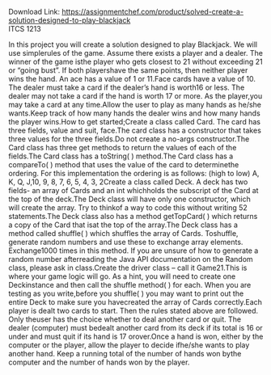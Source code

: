 Download Link: https://assignmentchef.com/product/solved-create-a-solution-designed-to-play-blackjack
<br>
ITCS 1213

In this project you will create a solution designed to play Blackjack. We will use simplerules of the game. Assume there exists a player and a dealer. The winner of the game isthe player who gets closest to 21 without exceeding 21 or “going bust”. If both playershave the same points, then neither player wins the hand. An ace has a value of 1 or 11.Face cards have a value of 10. The dealer must take a card if the dealer’s hand is worth16 or less. The dealer may not take a card if the hand is worth 17 or more. As the player,you may take a card at any time.Allow the user to play as many hands as he/she wants.Keep track of how many hands the dealer wins and how many hands the player wins.How to get started;Create a class called Card. The card has three fields, value and suit, face.The card class has a constructor that takes three values for the three fields.Do not create a no-args constructor.The Card class has three get methods to return the values of each of the fields.The Card class has a toString( ) method.The Card class has a compareTo( ) method that uses the value of the card to determinethe ordering. For this implementation the ordering is as follows: (high to low) A, K, Q, J,10, 9, 8, 7, 6, 5, 4, 3, 2Create a class called Deck. A deck has two fields- an array of Cards and an int whichholds the subscript of the Card at the top of the deck.The Deck class will have only one constructor, which will create the array. Try to thinkof a way to code this without writing 52 statements.The Deck class also has a method getTopCard( ) which returns a copy of the Card that isat the top of the array.The Deck class has a method called shuffle( ) which shuffles the array of Cards. Toshuffle, generate random numbers and use these to exchange array elements. Exchange1000 times in this method. If you are unsure of how to generate a random number afterreading the Java API documentation on the Random class, please ask in class.Create the driver class – call it Game21.This is where your game logic will go. As a hint, you will need to create one Deckinstance and then call the shuffle method( ) for each. When you are testing as you write,before you shuffle( ) you may want to print out the entire Deck to make sure you havecreated the array of Cards correctly.Each player is dealt two cards to start. Then the rules stated above are followed. Only theuser has the choice whether to deal another card or quit. The dealer (computer) must bedealt another card from its deck if its total is 16 or under and must quit if its hand is 17 orover.Once a hand is won, either by the computer or the player, allow the player to decide ifhe/she wants to play another hand. Keep a running total of the number of hands won bythe computer and the number of hands won by the player.